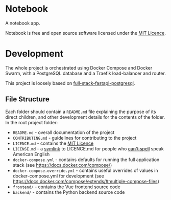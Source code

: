 # Notebook
A notebook app.

Notebook is free and open source software licensed under the [MIT Licence](https://opensource.org/licenses/mit-license.html).

# Development
The whole project is orchestrated using Docker Compose and Docker Swarm, with a PostgreSQL
database and a Traefik load-balancer and router.

This project is loosely based on [full-stack-fastapi-postgresql](https://github.com/tiangolo/full-stack-fastapi-postgresql).

## File Structure
Each folder should contain a `README.md` file explaining the purpose of its direct children, and other development details for the contents of the folder. In the root project folder:

- `README.md` - overall documentation of the project
- `CONTRIBUTING.md` - guidelines for contributing to the project
- `LICENCE.md` - contains the [MIT Licence](https://opensource.org/licenses/mit-license.html)
- `LICENSE.md` - a [symlink](https://en.wikipedia.org/wiki/Symbolic_link) to LICENCE.md for people who [~~can't spell~~](https://www.grammarly.com/blog/licence-license/) speak American English
- `docker-compose.yml` - contains defaults for running the full application stack (see https://docs.docker.com/compose/)
- `docker-compose.override.yml` - contains useful overrides of values in docker-compose.yml for development (see https://docs.docker.com/compose/extends/#multiple-compose-files)
- `frontend/` - contains the Vue frontend source code
- `backend/` - contains the Python backend source code

<!--
## Frontend
The frontend is written in Vue.js with TypeScript, with Vuex for state, Vue router, and Vuetify for UI. You will need [Node.js](https://nodejs.org) 12 ([NVM](https://github.com/nvm-sh/nvm) is recommended), [Yarn](https://yarnpkg.com/), [Docker](https://docs.docker.com/get-docker/), and [Docker Compose](https://docs.docker.com/compose/). To begin development, run `yarn install` in the frontend directory, then `npm run serve`. To run the backend as well, use `docker-compose up --scale frontend=0 -d`. This starts all the necessary backend containers but disables the frontend, as live reloading using the [Webpack Dev Server](https://webpack.org/) is not (easily) possible in Docker.
-->
